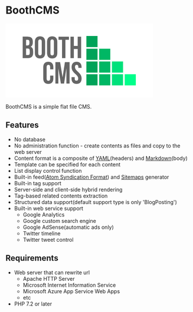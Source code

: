 BoothCMS
========

![BoothCMS logo](./app/views/themes/default/BoothCMS-logo-400x200.png)

BoothCMS is a simple flat file CMS.

Features
--------

* No database
* No administration function - create contents as files and copy to the web server
* Content format is a composite of [YAML](http://yaml.org/)(headers) and [Markdown](https://learn.getgrav.org/content/markdown)(body)
* Template can be specified for each content
* List display control function
* Built-in feed([Atom Syndication Format](https://tools.ietf.org/html/rfc4287)) and [Sitemaps](https://www.sitemaps.org/) generator
* Built-in tag support
* Server-side and client-side hybrid rendering
* Tag-based related contents extraction
* Structured data support(default support type is only 'BlogPosting')
* Built-in web service support
    * Google Analytics
    * Google custom search engine
    * Google AdSense(automatic ads only)
    * Twitter timeline
    * Twitter tweet control

Requirements
------------

* Web server that can rewrite url
    * Apache HTTP Server
    * Microsoft Internet Information Service
    * Microsoft Azure App Service Web Apps
    * etc
* PHP 7.2 or later